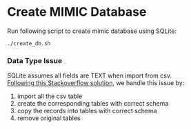 # Create MIMIC Database
Run following script to create mimic database using SQLite: 
```shell script
./create_db.sh
```
### Data Type Issue
SQLite assumes all fields are TEXT when import from csv.  
[Following this Stackoverflow solution](https://stackoverflow.com/questions/20240315/how-to-import-csv-file-to-sqlite-with-correct-data-types), we handle this issue by:  
1. import all the csv table
2. create the corresponding tables with correct schema
3. copy the records into tables with correct schema
4. remove original tables

